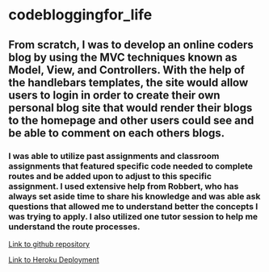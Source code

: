 # codebloggingfor_life

## From scratch, I was to develop an online coders blog by using the MVC techniques known as Model, View, and Controllers. With the help of the handlebars templates, the site would allow users to login in order to create their own personal blog site that would render their blogs to the homepage and other users could see and be able to comment on each others blogs.

### I was able to utilize past assignments and classroom assignments that featured specific code needed to complete routes and be added upon to adjust to this specific assignment. I used extensive help from Robbert, who has always set aside time to share his knowledge and was able ask questions that allowed me to understand better the concepts I was trying to apply. I also utilized one tutor session to help me understand the route processes.

[Link to github repository](https://github.com/jayrodbutray/codebloggingfor_life)

[Link to Heroku Deployment](https://codebloggerlife-b5735e34688b.herokuapp.com/)